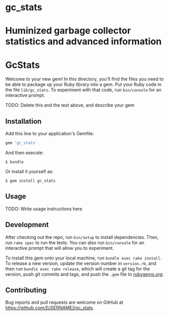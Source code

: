 # gc_stats
Huminized garbage collector statistics and advanced information
=======
# GcStats

Welcome to your new gem! In this directory, you'll find the files you need to be able to package up your Ruby library into a gem. Put your Ruby code in the file `lib/gc_stats`. To experiment with that code, run `bin/console` for an interactive prompt.

TODO: Delete this and the text above, and describe your gem

## Installation

Add this line to your application's Gemfile:

```ruby
gem 'gc_stats'
```

And then execute:

    $ bundle

Or install it yourself as:

    $ gem install gc_stats

## Usage

TODO: Write usage instructions here

## Development

After checking out the repo, run `bin/setup` to install dependencies. Then, run `rake spec` to run the tests. You can also run `bin/console` for an interactive prompt that will allow you to experiment.

To install this gem onto your local machine, run `bundle exec rake install`. To release a new version, update the version number in `version.rb`, and then run `bundle exec rake release`, which will create a git tag for the version, push git commits and tags, and push the `.gem` file to [rubygems.org](https://rubygems.org).

## Contributing

Bug reports and pull requests are welcome on GitHub at https://github.com/[USERNAME]/gc_stats.
